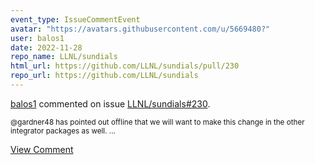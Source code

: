 ```yaml
---
event_type: IssueCommentEvent
avatar: "https://avatars.githubusercontent.com/u/5669480?"
user: balos1
date: 2022-11-28
repo_name: LLNL/sundials
html_url: https://github.com/LLNL/sundials/pull/230
repo_url: https://github.com/LLNL/sundials
---
```


<a href='https://github.com/balos1' target='_blank'>balos1</a> commented on issue <a href='https://github.com/LLNL/sundials/pull/230' target='_blank'>LLNL/sundials#230</a>.

<small>@gardner48 has pointed out offline that we will want to make this change in the other integrator packages as well. ...</small>

<a href='https://github.com/LLNL/sundials/pull/230' target='_blank'>View Comment</a>